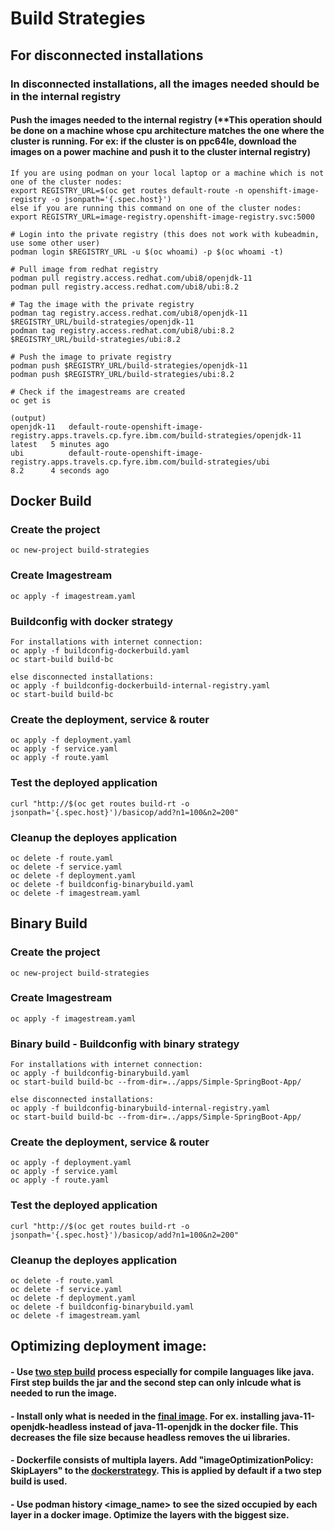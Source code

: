 # Build Strategies

## For disconnected installations
### In disconnected installations, all the images needed should be in the internal registry

#### Push the images needed to the internal registry (**This operation should be done on a machine whose cpu architecture matches the one where the cluster is running. For ex: if the cluster is on ppc64le, download the images on a power machine and push it to the cluster internal registry)
```
If you are using podman on your local laptop or a machine which is not one of the cluster nodes:
export REGISTRY_URL=$(oc get routes default-route -n openshift-image-registry -o jsonpath='{.spec.host}')
else if you are running this command on one of the cluster nodes:
export REGISTRY_URL=image-registry.openshift-image-registry.svc:5000

# Login into the private registry (this does not work with kubeadmin, use some other user)
podman login $REGISTRY_URL -u $(oc whoami) -p $(oc whoami -t)

# Pull image from redhat registry
podman pull registry.access.redhat.com/ubi8/openjdk-11
podman pull registry.access.redhat.com/ubi8/ubi:8.2

# Tag the image with the private registry
podman tag registry.access.redhat.com/ubi8/openjdk-11 $REGISTRY_URL/build-strategies/openjdk-11
podman tag registry.access.redhat.com/ubi8/ubi:8.2 $REGISTRY_URL/build-strategies/ubi:8.2

# Push the image to private registry
podman push $REGISTRY_URL/build-strategies/openjdk-11
podman push $REGISTRY_URL/build-strategies/ubi:8.2

# Check if the imagestreams are created
oc get is

(output)
openjdk-11   default-route-openshift-image-registry.apps.travels.cp.fyre.ibm.com/build-strategies/openjdk-11   latest   5 minutes ago
ubi          default-route-openshift-image-registry.apps.travels.cp.fyre.ibm.com/build-strategies/ubi          8.2      4 seconds ago
```

## Docker Build
### Create the project
```
oc new-project build-strategies
```

### Create Imagestream
```
oc apply -f imagestream.yaml
```

### Buildconfig with docker strategy
```
For installations with internet connection:
oc apply -f buildconfig-dockerbuild.yaml
oc start-build build-bc

else disconnected installations:
oc apply -f buildconfig-dockerbuild-internal-registry.yaml
oc start-build build-bc
```

### Create the deployment, service & router
```
oc apply -f deployment.yaml
oc apply -f service.yaml
oc apply -f route.yaml
```

### Test the deployed application
```
curl "http://$(oc get routes build-rt -o jsonpath='{.spec.host}')/basicop/add?n1=100&n2=200"
```

### Cleanup the deployes application
```
oc delete -f route.yaml
oc delete -f service.yaml
oc delete -f deployment.yaml
oc delete -f buildconfig-binarybuild.yaml
oc delete -f imagestream.yaml
```

## Binary Build
### Create the project
```
oc new-project build-strategies
```

### Create Imagestream
```
oc apply -f imagestream.yaml
```

### Binary build - Buildconfig with binary strategy
```
For installations with internet connection:
oc apply -f buildconfig-binarybuild.yaml
oc start-build build-bc --from-dir=../apps/Simple-SpringBoot-App/

else disconnected installations:
oc apply -f buildconfig-binarybuild-internal-registry.yaml
oc start-build build-bc --from-dir=../apps/Simple-SpringBoot-App/
```

### Create the deployment, service & router
```
oc apply -f deployment.yaml
oc apply -f service.yaml
oc apply -f route.yaml
```

### Test the deployed application
```
curl "http://$(oc get routes build-rt -o jsonpath='{.spec.host}')/basicop/add?n1=100&n2=200"
```

### Cleanup the deployes application
```
oc delete -f route.yaml
oc delete -f service.yaml
oc delete -f deployment.yaml
oc delete -f buildconfig-binarybuild.yaml
oc delete -f imagestream.yaml
```

## Optimizing deployment image:

#### - Use [two step build](https://github.com/abalasu1/Openshift/blob/master/4.x/apps/Simple-SpringBoot-App/Dockerfile-optimized) process especially for compile languages like java. First step builds the jar and the second step can only inlcude what is needed to run the image.

#### - Install only what is needed in the [final image](https://github.com/abalasu1/Openshift/blob/master/4.x/apps/Simple-SpringBoot-App/Dockerfile-optimized). For ex. installing java-11-openjdk-headless instead of java-11-openjdk in the docker file. This decreases the file size because headless removes the ui libraries.

#### - Dockerfile consists of multipla layers. Add "imageOptimizationPolicy: SkipLayers" to the [dockerstrategy](./buildconfig-dockerbuild-optimized.yaml). This is applied by default if a two step build is used.

#### - Use podman history <image_name> to see the sized occupied by each layer in a docker image. Optimize the layers with the biggest size.